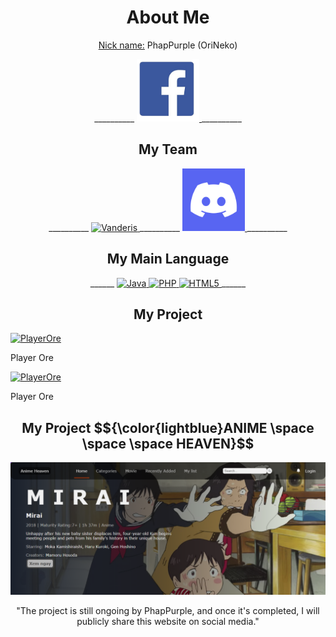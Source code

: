 <h1 align="center">About Me</h1>
<p align="center"><ins>Nick name:</ins> PhapPurple (OriNeko)</p>

<p align="center">
  __________
  <a href="https://facebook.com/PhapPurple">
    <img src="https://github.com/huynhphap100/huynhphap100/blob/main/images/fb.png" alt="PhapPurple" width="100px"/>
  </a>
  __________
</p>

<h2 align="center">My Team</h2>
<p align="center">
  __________
  <a href="https://github.com/Vanderis-Team">
    <img src="https://avatars.githubusercontent.com/u/135496595?s=400&u=430af9d0b49b57a2d5458184403b31080d7c430e&v=4" alt="Vanderis" width="100px"/>
  </a>
  __________
  <a href="https://discord.gg/nhBsfaUpAD">
    <img src="https://github.com/huynhphap100/huynhphap100/blob/main/images/discord.png" alt="VanderisDiscord" width="100px"/>
  </a>
  __________
</p>

<h2 align="center">My Main Language</h2>
<p align="center">
  ______
    <a href="#">
      <img src="https://cdn.iconscout.com/icon/free/png-256/free-java-60-1174953.png" alt="Java" width="50px" height="50px"/>
    </a>
    <a href="#">
      <img src="https://brandslogos.com/wp-content/uploads/thumbs/php-logo-vector.svg" alt="PHP" width="70px" height="50px"/>
    </a>
    <a href="#">
      <img src="https://clipart.info/images/ccovers/1499794874html5-js-css3-logo-png.png" alt="HTML5" width="130px" height="50px"/>
    </a>
  ______
</p>

<h2 align="center">My Project</h2>
<a href="https://dihoastore.net/product/PlayerOre">
  <img src="https://dihoastore.net/assets/img/item.png" alt="PlayerOre" width="50px" height="50px"/>
</a>
<p>Player Ore</p>
<a href="https://dihoastore.net/product/PlayerOre">
  <img src="https://dihoastore.net/assets/img/item.png" alt="PlayerOre" width="50px" height="50px"/>
</a>
<p>Player Ore</p>

<h2 align="center">My Project $${\color{lightblue}ANIME \space \space \space  HEAVEN}$$</h2>

[![product-screenshot]](https://example.com)

<p align="center">"The project is still ongoing by PhapPurple, and once it's completed, I will publicly share this website on social media."</p>

[product-screenshot]: images/screenshot.png
